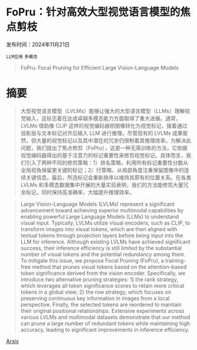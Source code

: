 # FoPru：针对高效大型视觉语言模型的焦点剪枝

发布时间：2024年11月21日

`LLM应用` `多模态`

> FoPru: Focal Pruning for Efficient Large Vision-Language Models

# 摘要

> 大型视觉语言模型（LVLMs）能够让强大的大型语言模型（LLMs）理解视觉输入，这标志着在达成卓越多模态能力方面取得了重大进展。通常，LVLMs 借助像 CLIP 这样的视觉编码器把图像转化为视觉标记，接着通过投影层与文本标记对齐后输入 LLM 进行推理。尽管现有的 LVLMs 成果斐然，但大量的视觉标记以及其中潜在的冗余仍限制着其推理效率。为解决此问题，我们提出了焦点修剪（FoPru），这是一种无需训练的方法，它依据视觉编码器得出的基于注意力的标记重要性来修剪视觉标记。具体而言，我们引入了两种不同的修剪策略：1）排名策略，利用所有标记重要性分数从全局视角保留更关键的标记；2）行策略，从局部角度注重保留图像中的连续关键信息。最后，所选标记会重新排序以维持其原有的位置关系。在各类 LVLMs 和多模态数据集中开展的大量实验表明，我们的方法能修剪大量冗余标记，同时保持高准确率，大幅提升推理效率。

> Large Vision-Language Models (LVLMs) represent a significant advancement toward achieving superior multimodal capabilities by enabling powerful Large Language Models (LLMs) to understand visual input. Typically, LVLMs utilize visual encoders, such as CLIP, to transform images into visual tokens, which are then aligned with textual tokens through projection layers before being input into the LLM for inference. Although existing LVLMs have achieved significant success, their inference efficiency is still limited by the substantial number of visual tokens and the potential redundancy among them. To mitigate this issue, we propose Focal Pruning (FoPru), a training-free method that prunes visual tokens based on the attention-based token significance derived from the vision encoder. Specifically, we introduce two alternative pruning strategies: 1) the rank strategy, which leverages all token significance scores to retain more critical tokens in a global view; 2) the row strategy, which focuses on preserving continuous key information in images from a local perspective. Finally, the selected tokens are reordered to maintain their original positional relationships. Extensive experiments across various LVLMs and multimodal datasets demonstrate that our method can prune a large number of redundant tokens while maintaining high accuracy, leading to significant improvements in inference efficiency.

[Arxiv](https://arxiv.org/abs/2411.14164)